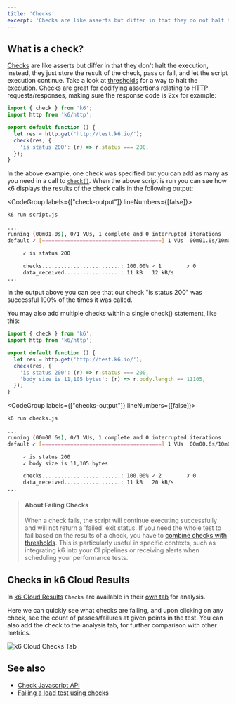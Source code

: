 ```yaml
---
title: 'Checks'
excerpt: 'Checks are like asserts but differ in that they do not halt the execution, instead, they just store the result of the check, pass or fail, and let the script execution continue.'
---
```


## What is a check?

[Checks](/javascript-api/k6/check-val-sets-tags/) are like asserts but differ in that they don't halt the execution, instead, they just
store the result of the check, pass or fail, and let the script execution continue. Take a look at
[thresholds](/using-k6/thresholds) for a way to halt the execution. Checks are great for
codifying assertions relating to HTTP requests/responses, making sure the response code is 2xx
for example:

<CodeGroup lineNumbers={[true]}>

```javascript
import { check } from 'k6';
import http from 'k6/http';

export default function () {
  let res = http.get('http://test.k6.io/');
  check(res, {
    'is status 200': (r) => r.status === 200,
  });
}
```

</CodeGroup>

In the above example, one check was specified but you can add as many as you need in a call to
[`check()`](/javascript-api/k6/check-val-sets-tags). When the above script is run you can see
how k6 displays the results of the check calls in the following output:

<CodeGroup labels={["check-output"]} lineNumbers={[false]}>

```bash
k6 run script.js

...
running (00m01.0s), 0/1 VUs, 1 complete and 0 interrupted iterations
default ✓ [======================================] 1 VUs  00m01.0s/10m0s  1/1 iters, 1 per VU

     ✓ is status 200

     checks.........................: 100.00% ✓ 1        ✗ 0
     data_received..................: 11 kB   12 kB/s
...
```

</CodeGroup>

In the output above you can see that our check "is status 200" was successful 100% of the times it was called.

You may also add multiple checks within a single check() statement, like this:

<CodeGroup lineNumbers={[true]}>

```javascript
import { check } from 'k6';
import http from 'k6/http';

export default function () {
  let res = http.get('http://test.k6.io/');
  check(res, {
    'is status 200': (r) => r.status === 200,
    'body size is 11,105 bytes': (r) => r.body.length == 11105,
  });
}
```

</CodeGroup>

<CodeGroup labels={["checks-output"]} lineNumbers={[false]}>

```bash
k6 run checks.js

...
running (00m00.6s), 0/1 VUs, 1 complete and 0 interrupted iterations
default ✓ [======================================] 1 VUs  00m00.6s/10m0s  1/1 iters, 1 per VU

     ✓ is status 200
     ✓ body size is 11,105 bytes

     checks.........................: 100.00% ✓ 2        ✗ 0
     data_received..................: 11 kB   20 kB/s
...
```

</CodeGroup>

> #### About Failing Checks
>
> When a check fails, the script will continue executing successfully and will not return a 'failed' exit status.
> If you need the whole test to fail based on the results of a check, you have to [combine checks with thresholds](https://k6.io/docs/using-k6/thresholds/#failing-a-load-test-using-checks).
> This is particularly useful in specific contexts, such as integrating k6 into your CI pipelines or receiving alerts when scheduling your performance tests.

## Checks in k6 Cloud Results

In [k6 Cloud Results](/cloud/analyzing-results/overview) `Checks` are available in their [own tab](/cloud/analyzing-results/checks-tab) for analysis.

Here we can quickly see what checks are failing, and upon clicking on any check, see the count of passes/failures
at given points in the test. You can also add the check to the analysis tab, for further comparison with other metrics.

![k6 Cloud Checks Tab](./images/Checks/cloud-insights-checks-tab.png)

## See also

- [Check Javascript API](/javascript-api/k6/check-val-sets-tags/)
- [Failing a load test using checks](/using-k6/thresholds/#failing-a-load-test-using-checks)
